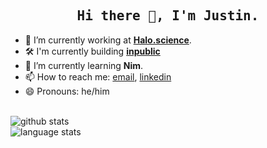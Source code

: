 <h2 align="center"><samp>Hi there 👋, I'm Justin.</samp></h2>

- 🔭 I’m currently working at **<a href="https://halo.science">Halo.science</a>**.
- 🛠️ I'm currently building **<a href="https://github.com/justinpchang/inpublic">inpublic</a>**
- 🌱 I’m currently learning **Nim**.
- 📫 How to reach me: [email](mailto:justin.p.chang@gmail.com), [linkedin](https://www.linkedin.com/in/justin-chang-306735b2/)
- 😄 Pronouns: he/him

<br />
<img align="center" src="https://github-readme-stats.vercel.app/api?username=justinpchang&show_icons=true&count_private=true&rank_icon=github" alt="github stats" />
<br />  
<img align="left" src="https://github-readme-stats.vercel.app/api/top-langs/?username=justinpchang&layout=compact&hide=javascript,html,css" alt="language stats" />

